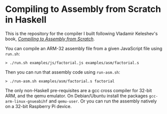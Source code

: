 # Compiling to Assembly from Scratch in Haskell

This is the repository for the compiler I built following Vladamir Keleshev's book, [*Compiling to Assembly from Scratch*](http://keleshev.com/compiling-to-assembly-from-scratch/resources).

You can compile an ARM-32 assembly file from a given JavaScript file using `run.sh`:

```shell
> ./run.sh examples/js/factorial.js examples/asm/factorial.s
```

Then you can run that assembly code using `run-asm.sh`:

```shell
> ./run-asm.sh examples/asm/factorial.s factorial
```

The only non-Haskell pre-requisites are a gcc cross compiler for 32-bit ARM, and the qemu emulator. On Debian/Ubuntu install the packages `gcc-arm-linux-gnueabihf` and `qemu-user`. Or you can run the assembly natively on a 32-bit Raspberry Pi device.